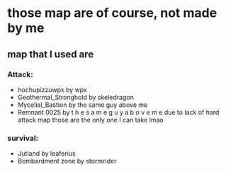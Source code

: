 # those map are of course, not made by me
## map that I used are
### Attack:
- hochupizzuwpx by wpx 
- Geothermal_Stronghold by skeledragon
- Mycelial_Bastion by the same guy above me
- Remnant 0025 by t h e s a m e g u y a b o v e m e
due to lack of hard attack map those are the only one I can take lmao
### survival:
- Jutland by leaferius
- Bombardment zone by stormrider